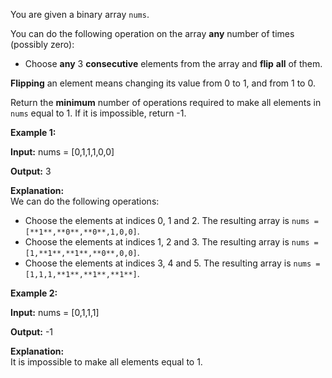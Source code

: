 You are given a  binary array  `nums`.

You can do the following operation on the array  **any**  number of times (possibly zero):

-   Choose  **any**  3  **consecutive**  elements from the array and  **flip**  **all**  of them.

**Flipping**  an element means changing its value from 0 to 1, and from 1 to 0.

Return the  **minimum**  number of operations required to make all elements in  `nums`  equal to 1. If it is impossible, return -1.

**Example 1:**

**Input:**  nums = [0,1,1,1,0,0]

**Output:**  3

**Explanation:**  
We can do the following operations:

-   Choose the elements at indices 0, 1 and 2. The resulting array is  `nums = [**1**,**0**,**0**,1,0,0]`.
-   Choose the elements at indices 1, 2 and 3. The resulting array is  `nums = [1,**1**,**1**,**0**,0,0]`.
-   Choose the elements at indices 3, 4 and 5. The resulting array is  `nums = [1,1,1,**1**,**1**,**1**]`.

**Example 2:**

**Input:**  nums = [0,1,1,1]

**Output:**  -1

**Explanation:**  
It is impossible to make all elements equal to 1.
